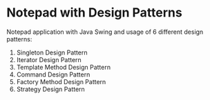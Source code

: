 # Notepad with Design Patterns
 Notepad application with Java Swing and usage of 6 different design patterns:
1)	Singleton Design Pattern
2)	Iterator Design Pattern
3)	Template Method Design Pattern
4)	Command Design Pattern
5)	Factory Method Design Pattern
6)	Strategy Design Pattern

